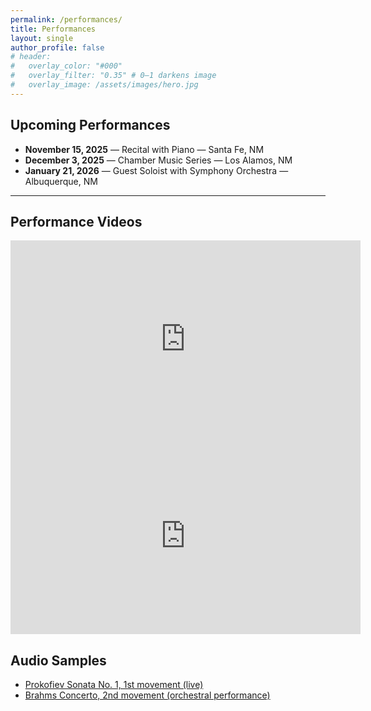 ```yaml
---
permalink: /performances/
title: Performances
layout: single
author_profile: false
# header:
#   overlay_color: "#000"
#   overlay_filter: "0.35" # 0–1 darkens image
#   overlay_image: /assets/images/hero.jpg
---
```

## Upcoming Performances

- **November 15, 2025** — Recital with Piano — Santa Fe, NM
- **December 3, 2025** — Chamber Music Series — Los Alamos, NM
- **January 21, 2026** — Guest Soloist with Symphony Orchestra — Albuquerque, NM
---

## Performance Videos

<div class="video">
  <iframe width="560" height="315"
    src="https://www.youtube.com/embed/VIDEO_ID_1"
    title="Bach Chaconne — Live Performance"
    frameborder="0"
    allow="accelerometer; autoplay; clipboard-write; encrypted-media; gyroscope; picture-in-picture"
    allowfullscreen loading="lazy">
  </iframe>
</div>

<div class="video">
  <iframe width="560" height="315"
    src="https://www.youtube.com/embed/VIDEO_ID_2"
    title="Tchaikovsky Concerto — Excerpt"
    frameborder="0"
    allow="accelerometer; autoplay; clipboard-write; encrypted-media; gyroscope; picture-in-picture"
    allowfullscreen loading="lazy">
  </iframe>
</div>

## Audio Samples
- [Prokofiev Sonata No. 1, 1st movement (live)](media/sample.mp3)
- [Brahms Concerto, 2nd movement (orchestral performance)](media/sample2.mp3)